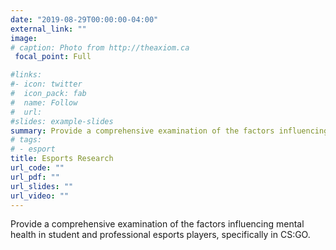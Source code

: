 ```yaml
---
date: "2019-08-29T00:00:00-04:00"
external_link: ""
image:
# caption: Photo from http://theaxiom.ca
 focal_point: Full

#links:
#- icon: twitter
#  icon_pack: fab
#  name: Follow
#  url: 
#slides: example-slides
summary: Provide a comprehensive examination of the factors influencing mental health in student and professional esports players.
# tags:
# - esport
title: Esports Research
url_code: ""
url_pdf: ""
url_slides: ""
url_video: ""
---
```


Provide a comprehensive examination of the factors influencing mental health in student and professional esports players, specifically in CS:GO.    



